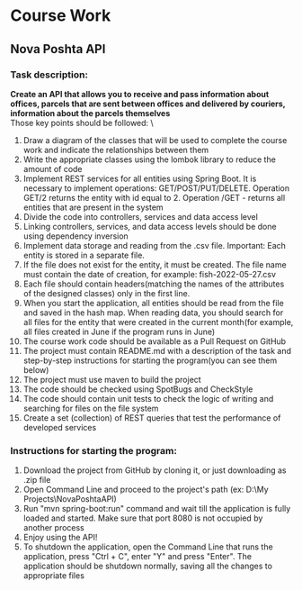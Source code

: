 # Course Work
## Nova Poshta API
### Task description:
**Create an API that allows you to receive and pass information about offices, parcels that are sent between offices and delivered by couriers, information about the parcels themselves** \
Those key points should be followed: \
1. Draw a diagram of the classes that will be used to complete the course work and indicate the relationships between them
2. Write the appropriate classes using the lombok library to reduce the amount of code
3. Implement REST services for all entities using Spring Boot. It is necessary to implement operations: GET/POST/PUT/DELETE. Operation GET/2 returns the entity with id equal to 2. Operation /GET - returns all entities that are present in the system
4. Divide the code into controllers, services and data access level
5. Linking controllers, services, and data access levels should be done using dependency inversion
6. Implement data storage and reading from the .csv file. Important: Each entity is stored in a separate file.
7. If the file does not exist for the entity, it must be created. The file name must contain the date of creation, for example: fish-2022-05-27.csv
8. Each file should contain headers(matching the names of the attributes of the designed classes) only in the first line.
9. When you start the application, all entities should be read from the file and saved in the hash map. When reading data, you should search for all files for the entity that were created in the current month(for example, all files created in June if the program runs in June)
10. The course work code should be available as a Pull Request on GitHub
11. The project must contain README.md with a description of the task and step-by-step instructions for starting the program(you can see them below)
12. The project must use maven to build the project
13. The code should be checked using SpotBugs and CheckStyle
14. The code should contain unit tests to check the logic of writing and searching for files on the file system
15. Create a set (collection) of REST queries that test the performance of developed services


### Instructions for starting the program:
1. Download the project from GitHub by cloning it, or just downloading as .zip file
2. Open Command Line and proceed to the project's path (ex: D:\\My Projects\\NovaPoshtaAPI)
3. Run "mvn spring-boot:run" command and wait till the application is fully loaded and started. Make sure that port 8080 is not occupied by another process
4. Enjoy using the API!
5. To shutdown the application, open the Command Line that runs the application, press "Ctrl + C", enter "Y" and press "Enter". The application should be shutdown normally, saving all the changes to appropriate files